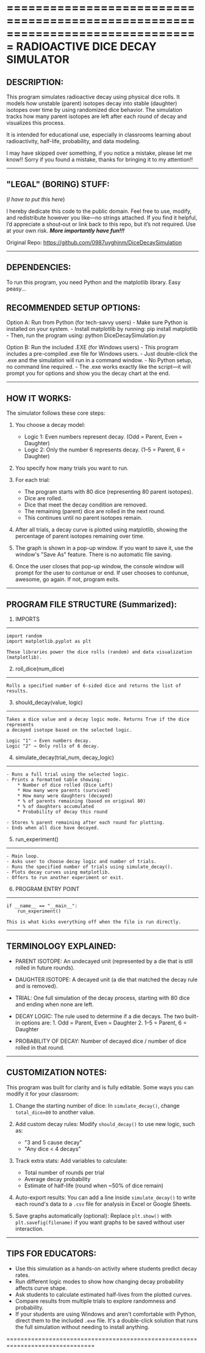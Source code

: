 ===============================================================================
RADIOACTIVE DICE DECAY SIMULATOR
===============================================================================

DESCRIPTION:
------------
This program simulates radioactive decay using physical dice rolls.
It models how unstable (parent) isotopes decay into stable (daughter) isotopes
over time by using randomized dice behavior. The simulation tracks how many
parent isotopes are left after each round of decay and visualizes this process.

It is intended for educational use, especially in classrooms learning about
radioactivity, half-life, probability, and data modeling.

I may have skipped over something, if you notice a mistake, please let me
know!! Sorry if you found a mistake, thanks for bringing it to my attention!!

-------------------------------------------------------------------------------
"LEGAL" (BORING) STUFF:
-----------------------
(_I have to put this here_)

I hereby dedicate this code to the public domain. Feel free to use,
modify, and redistribute however you like—no strings attached.
If you find it helpful, I’d appreciate a shout‑out or link back to
this repo, but it’s not required. Use at your own risk.
_**More importantly have fun!!!**_

Original Repo:
https://github.com/0987uyghjnm/DiceDecaySimulation

-------------------------------------------------------------------------------
DEPENDENCIES:
-------------
To run this program, you need Python and the matplotlib library. Easy peasy...

RECOMMENDED SETUP OPTIONS:
--------------------------
Option A: Run from Python (for tech-savvy users)
    - Make sure Python is installed on your system.
    - Install matplotlib by running: pip install matplotlib
    - Then, run the program using: python DiceDecaySimulation.py

Option B: Run the included .EXE (for Windows users)
    - This program includes a pre-compiled .exe file for Windows users.
    - Just double-click the .exe and the simulation will run in a command window.
    - No Python setup, no command line required.
    - The .exe works exactly like the script—it will prompt you for options and show you the decay chart at the end.

-------------------------------------------------------------------------------
HOW IT WORKS:
-------------
The simulator follows these core steps:
1. You choose a decay model:
   - Logic 1: Even numbers represent decay.
     (Odd = Parent, Even = Daughter)
   - Logic 2: Only the number 6 represents decay.
     (1–5 = Parent, 6 = Daughter)

2. You specify how many trials you want to run.

3. For each trial:
   - The program starts with 80 dice (representing 80 parent isotopes).
   - Dice are rolled.
   - Dice that meet the decay condition are removed.
   - The remaining (parent) dice are rolled in the next round.
   - This continues until no parent isotopes remain.

4. After all trials, a decay curve is plotted using matplotlib, showing the percentage
   of parent isotopes remaining over time.

6. The graph is shown in a pop-up window. If you want to save it, use the
   window's "Save As" feature. There is no automatic file saving.

7. Once the user closes that pop-up window, the console window will prompt for the user
   to contunue or end. If user chooses to contunue, awesome, go again. If not, program
   exits.   

-------------------------------------------------------------------------------
PROGRAM FILE STRUCTURE (Summarized): 
------------------------------------

1. IMPORTS
----------
    import random
    import matplotlib.pyplot as plt

    These libraries power the dice rolls (random) and data visualization (matplotlib).

2. roll_dice(num_dice)
----------------------
    Rolls a specified number of 6-sided dice and returns the list of results.

3. should_decay(value, logic)
-----------------------------
    Takes a dice value and a decay logic mode. Returns True if the dice represents
    a decayed isotope based on the selected logic.

    Logic "1" → Even numbers decay.
    Logic "2" → Only rolls of 6 decay.

4. simulate_decay(trial_num, decay_logic)
-----------------------------------------
    - Runs a full trial using the selected logic.
    - Prints a formatted table showing:
        * Number of dice rolled (Dice Left)
        * How many were parents (survived)
        * How many were daughters (decayed)
        * % of parents remaining (based on original 80)
        * % of daughters accumulated
        * Probability of decay this round

    - Stores % parent remaining after each round for plotting.
    - Ends when all dice have decayed.

5. run_experiment()
-------------------
    - Main loop.
    - Asks user to choose decay logic and number of trials.
    - Runs the specified number of trials using simulate_decay().
    - Plots decay curves using matplotlib.
    - Offers to run another experiment or exit.

6. PROGRAM ENTRY POINT
----------------------
    if __name__ == "__main__":
        run_experiment()

    This is what kicks everything off when the file is run directly.

-------------------------------------------------------------------------------
TERMINOLOGY EXPLAINED:
-----------------------

- PARENT ISOTOPE:
    An undecayed unit (represented by a die that is still rolled in future rounds).

- DAUGHTER ISOTOPE:
    A decayed unit (a die that matched the decay rule and is removed).

- TRIAL:
    One full simulation of the decay process, starting with 80 dice and ending
    when none are left.

- DECAY LOGIC:
    The rule used to determine if a die decays. The two built-in options are:
      1. Odd = Parent, Even = Daughter
      2. 1–5 = Parent, 6 = Daughter

- PROBABILITY OF DECAY:
    Number of decayed dice / number of dice rolled in that round.

-------------------------------------------------------------------------------
CUSTOMIZATION NOTES:
--------------------

This program was built for clarity and is fully editable. Some ways you
can modify it for your classroom:

1. Change the starting number of dice:
    In `simulate_decay()`, change `total_dice=80` to another value.

2. Add custom decay rules:
    Modify `should_decay()` to use new logic, such as:
    - "3 and 5 cause decay"
    - "Any dice < 4 decays"

3. Track extra stats:
    Add variables to calculate:
    - Total number of rounds per trial
    - Average decay probability
    - Estimate of half-life (round when ~50% of dice remain)

4. Auto-export results:
    You can add a line inside `simulate_decay()` to write each round's data
    to a `.csv` file for analysis in Excel or Google Sheets.

5. Save graphs automatically (optional):
    Replace `plt.show()` with `plt.savefig(filename)` if you want graphs
    to be saved without user interaction.

-------------------------------------------------------------------------------
TIPS FOR EDUCATORS:
-------------------

- Use this simulation as a hands-on activity where students predict decay rates.
- Run different logic modes to show how changing decay probability affects curve shape.
- Ask students to calculate estimated half-lives from the plotted curves.
- Compare results from multiple trials to explore randomness and probability.
- If your students are using Windows and aren't comfortable with Python,
  direct them to the included `.exe` file. It's a double-click solution
  that runs the full simulation without needing to install anything.

===============================================================================

